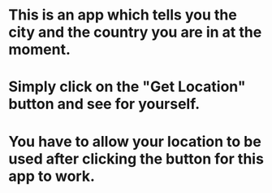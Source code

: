 # This is an app which tells you the city and the country you are in at the moment.
# Simply click on the "Get Location" button and see for yourself.
# You have to allow your location to be used after clicking the button for this app to work.
